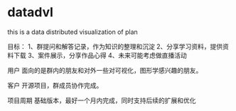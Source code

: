 # datadvl
this is a data distributed visualization of plan



目标：
1、群提问和解答记录，作为知识的整理和沉淀
2、分享学习资料，提供资料下载
3、案件展示，分享作品心得
4、未来可能考虑做直播活动

用户
面向的是群内的朋友和对外一些对可视化，图形学感兴趣的朋友。

客户
开源项目，群成员协作完成。


项目周期
基础版本，最好一个月内完成，同时支持后续的扩展和优化
